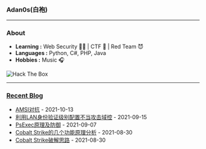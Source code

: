 ### Adan0s(白袍) 

---------------------------------------------------------------------------------------------------------------------------------------------------------------------------------

### About

-  **Learning :** Web Security :man_student: | CTF :checkered_flag: | Red Team :smiling_imp:
-  **Languages :** Python, C#, PHP, Java 
-  **Hobbies :** Music :headphones:
<img src="http://www.hackthebox.eu/badge/image/264981" alt="Hack The Box">

---------------------------------------------------------------------------------------------------------------------------------------------------------------------------------

### [Recent Blog](https://eviladan0s.github.io/)

- [AMSI对抗](https://eviladan0s.github.io/2021/10/13/amsi-bypass/) - 2021-10-13
- [利用LAN身份验证级别配置不当攻击域控](https://eviladan0s.github.io/2021/09/15/lan-configuration-error-to-attack-dc/) - 2021-09-15
- [PsExec原理及防御](https://eviladan0s.github.io/2021/09/07/psexec-principle/) - 2021-09-07
- [Cobalt Strike的几个功能原理分析](https://eviladan0s.github.io/2021/08/30/cobalt-strike-some-command-theory/) - 2021-08-30
- [Cobalt Strike破解思路](https://eviladan0s.github.io/2021/08/30/cobalt-strike-crack/) - 2021-08-30
